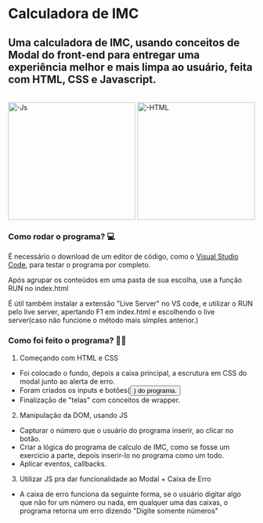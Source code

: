 # Calculadora de IMC

## Uma calculadora de IMC, usando conceitos de Modal do front-end para entregar uma experiência melhor e mais limpa ao usuário, feita com HTML, CSS e Javascript.

<div>
<div style="display: inline_block"><br>
<img align="center" alt="-Js" height="240" width="260" src="https://media.discordapp.net/attachments/1010233095414349846/1012543072875315270/Screenshot_874.png">
<img align="center" alt="-HTML" height="240" width="240" src="https://media.discordapp.net/attachments/1010233095414349846/1012543073194090516/Screenshot_875.png">
</div>


### Como rodar o programa? 💻

É necessário o download de um editor de código, como o [Visual Studio Code](https://code.visualstudio.com/download), para 
testar o programa por completo.

Após agrupar os conteúdos em uma pasta de sua escolha, use a função RUN no index.html
  
É útil também instalar a extensão "Live Server" no VS code, e utilizar o RUN pelo live server, apertando F1 em index.html e escolhendo o live server(caso não funcione o método mais simples anterior.)

### Como foi feito o programa? 👨‍💻

1. Começando com HTML e CSS
 - Foi colocado o fundo, depois a caixa principal, a escrutura em CSS do modal junto ao alerta de erro.
 - Foram criados os inputs e botões(<button>) do programa.
 - Finalização de "telas" com conceitos de wrapper. 

2. Manipulação da DOM, usando JS
 - Capturar o número que o usuário do programa inserir, ao clicar no botão.
 - Criar a lógica do programa de calculo de IMC, como se fosse um exercicio a parte, depois inserir-lo no programa como um todo.
 - Aplicar eventos, callbacks.
  
3. Utilizar JS pra dar funcionalidade ao Modal + Caixa de Erro
 - A caixa de erro funciona da seguinte forma, se o usuário digitar algo que não for um número ou nada, em qualquer uma das caixas, o programa retorna um erro dizendo "Digite somente números"
